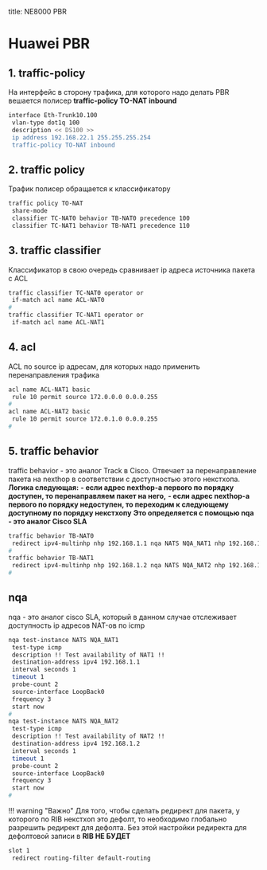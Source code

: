 title: NE8000 PBR

# Huawei PBR
## 1. traffic-policy 
На интерфейс в сторону трафика, для которого надо делать PBR вешается полисер
**traffic-policy TO-NAT inbound**
```bash
interface Eth-Trunk10.100
 vlan-type dot1q 100
 description << DS100 >>
 ip address 192.168.22.1 255.255.255.254
 traffic-policy TO-NAT inbound
```
## 2. traffic policy
Трафик полисер обращается к классификатору
```bash
traffic policy TO-NAT
 share-mode
 classifier TC-NAT0 behavior TB-NAT0 precedence 100
 classifier TC-NAT1 behavior TB-NAT1 precedence 110
```

## 3. traffic classifier
Классификатор в свою очередь сравнивает ip адреса источника пакета с ACL
```bash
traffic classifier TC-NAT0 operator or
 if-match acl name ACL-NAT0
#
traffic classifier TC-NAT1 operator or
 if-match acl name ACL-NAT1
```

## 4. acl
ACL по source ip адресам, для которых надо применить перенаправления трафика
```bash
acl name ACL-NAT1 basic
 rule 10 permit source 172.0.0.0 0.0.0.255
#
acl name ACL-NAT2 basic
 rule 10 permit source 172.0.1.0 0.0.0.255
#
```

## 5. traffic behavior 
traffic behavior - это аналог Track в Cisco.
Отвечает за перенаправление пакета на nexthop в соответствии с доступностью этого некстхопа.
**Логика следующая:**
**- если адрес nexthop-a первого по порядку доступен, то перенаправляем пакет на него,**
**- если адрес nexthop-a первого по порядку недоступен, то переходим к следующему доступному по порядку некстхопу**
**Это определяется с помощью nqa - это аналог Cisco SLA**

```bash
traffic behavior TB-NAT0
 redirect ipv4-multinhp nhp 192.168.1.1 nqa NATS NQA_NAT1 nhp 192.168.1.2 nqa NATS NQA_NAT2 routing-filter default-routing pri-type common
#
traffic behavior TB-NAT1
 redirect ipv4-multinhp nhp 192.168.1.2 nqa NATS NQA_NAT2 nhp 192.168.1.1 nqa NATS NQA_NAT1 routing-filter default-routing pri-type common
#
```

## nqa 
nqa - это аналог cisco SLA, который в данном случае отслеживает доступность ip адресов NAT-ов по icmp
```bash
nqa test-instance NATS NQA_NAT1
 test-type icmp
 description !! Test availability of NAT1 !!
 destination-address ipv4 192.168.1.1
 interval seconds 1
 timeout 1
 probe-count 2
 source-interface LoopBack0
 frequency 3
 start now
#
nqa test-instance NATS NQA_NAT2
 test-type icmp
 description !! Test availability of NAT2 !!
 destination-address ipv4 192.168.1.2
 interval seconds 1
 timeout 1
 probe-count 2
 source-interface LoopBack0
 frequency 3
 start now
#
```

!!! warning "Важно"
	Для того, чтобы сделать редирект для пакета, у которого по RIB некстхоп это дефолт,
	то необходимо глобально разрешить редирект для дефолта.
	Без этой настройки редиректа для дефолтовой записи в **RIB НЕ БУДЕТ**
 
```bash
slot 1          
 redirect routing-filter default-routing
 ```